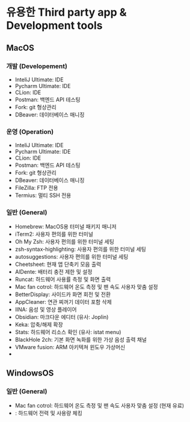 # 유용한 Third party app & Development tools
## MacOS
### 개발 (Developement)
- InteliJ Ultimate: IDE
- Pycharm Ultimate: IDE
- CLion: IDE
- Postman: 백엔드 API 테스팅
- Fork: git 형상관리
- DBeaver: 데이터베이스 매니징
### 운영 (Operation)
- InteliJ Ultimate: IDE
- Pycharm Ultimate: IDE
- CLion: IDE
- Postman: 백엔드 API 테스팅
- Fork: git 형상관리
- DBeaver: 데이터베이스 매니징
- FileZilla: FTP 전용
- Termius: 멀티 SSH 전용
### 일반 (General)
- Homebrew: MacOS용 터미널 패키지 매니저  
- iTerm2: 사용자 편의를 위한 터미널
- Oh My Zsh: 사용자 편의를 위한 터미널 세팅
- zsh-syntax-highlighting: 사용자 편의를 위한 터미널 세팅
- autosuggestions: 사용자 편의를 위한 터미널 세팅
- Cheetsheet: 현재 앱 단축키 모음 출력
- AlDente: 배터리 충전 제한 및 설정
- Runcat: 하드웨어 사용률 측정 및 화면 출력
- Mac fan cotrol: 하드웨어 온도 측정 및 팬 속도 사용자 맞춤 설정
- BetterDisplay: 사이드카 화면 회전 및 전환
- AppCleaner: 연관 찌꺼기 데이터 포함 삭제
- IINA: 음성 및 영상 플레이어
- Obsidian: 마크다운 에디터 (유사: Joplin)
- Keka: 압축/해제 확장
- Stats: 하드웨어 리소스 확인 (유사: istat menu)
- BlackHole 2ch: 기본 화면 녹화를 위한 가상 음성 출력 채널
- VMware fusion: ARM 아키텍쳐 윈도우 가상머신
- 
## WindowsOS
### 일반 (General)
- Mac fan cotrol: 하드웨어 온도 측정 및 팬 속도 사용자 맞춤 설정 (현재 유료)
- : 하드웨어 전력 및 사용량 체킹